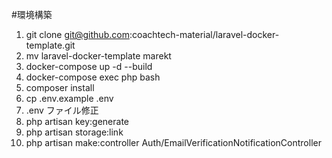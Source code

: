 #環境構築
1. git clone git@github.com:coachtech-material/laravel-docker-template.git
2.  mv laravel-docker-template marekt
3.  docker-compose up -d --build
4.  docker-compose exec php bash
5.  composer install
6.  cp .env.example .env
7.  .env ファイル修正
8.  php artisan key:generate
9.  php artisan storage:link
10.  php artisan make:controller Auth/EmailVerificationNotificationController

